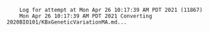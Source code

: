         Log for attempt at Mon Apr 26 10:17:39 AM PDT 2021 (11867)
        Mon Apr 26 10:17:39 AM PDT 2021 Converting 2020BIO101/KBxGeneticVariationMA.md...
